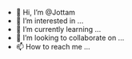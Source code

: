 - 👋 Hi, I’m @Jottam
- 👀 I’m interested in ...
- 🌱 I’m currently learning ...
- 💞️ I’m looking to collaborate on ...
- 📫 How to reach me ...

<!---
Jottam/Jottam is a ✨ special ✨ repository because its `README.md` (this file) appears on your GitHub profile.
You can click the Preview link to take a look at your changes.
--->
